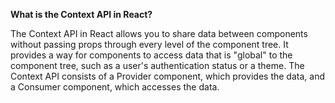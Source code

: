 **What is the Context API in React?**

The Context API in React allows you to share data between components without passing props through every level of the component tree. It provides a way for components to access data that is "global" to the component tree, such as a user's authentication status or a theme. The Context API consists of a Provider component, which provides the data, and a Consumer component, which accesses the data.